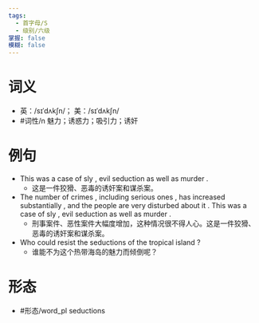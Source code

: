 ```yaml
---
tags:
  - 首字母/S
  - 级别/六级
掌握: false
模糊: false
---
```

# 词义
- 英：/sɪˈdʌkʃn/； 美：/sɪˈdʌkʃn/
- #词性/n  魅力；诱惑力；吸引力；诱奸
# 例句
- This was a case of sly , evil seduction as well as murder .
	- 这是一件狡猾、恶毒的诱奸案和谋杀案。
- The number of crimes , including serious ones , has increased substantially , and the people are very disturbed about it . This was a case of sly , evil seduction as well as murder .
	- 刑事案件、恶性案件大幅度增加，这种情况很不得人心。这是一件狡猾、恶毒的诱奸案和谋杀案。
- Who could resist the seductions of the tropical island ?
	- 谁能不为这个热带海岛的魅力而倾倒呢？
# 形态
- #形态/word_pl seductions
